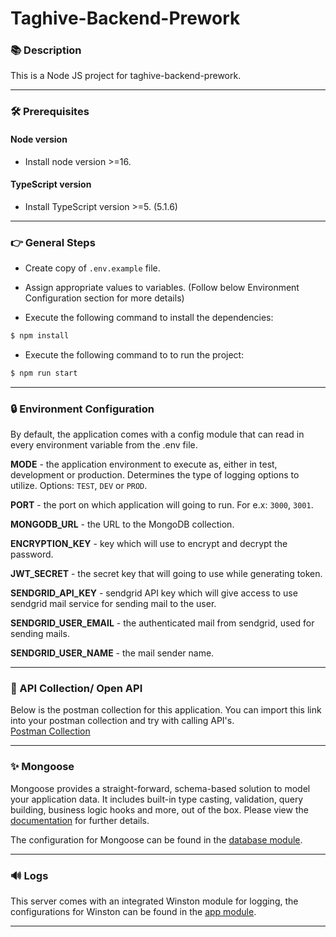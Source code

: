 # Taghive-Backend-Prework
### 📚 Description

This is a Node JS project for taghive-backend-prework.

---

### 🛠️ Prerequisites

#### Node version

- Install node version >=16.

#### TypeScript version
- Install TypeScript version >=5. (5.1.6)

---

### 👉 General Steps

- Create copy of `.env.example` file.

- Assign appropriate values to variables. (Follow below Environment Configuration section for more details)

- Execute the following command to install the dependencies:

```bash
$ npm install
```

- Execute the following command to to run the project:

```bash
$ npm run start
```

---

### 🔒 Environment Configuration

By default, the application comes with a config module that can read in every environment variable from the .env file.

**MODE** - the application environment to execute as, either in test, development or production. Determines the type of logging options to utilize. Options: `TEST`, `DEV` or `PROD`.

**PORT** - the port on which application will going to run. For e.x: `3000`, `3001`.

**MONGODB_URL** - the URL to the MongoDB collection.

**ENCRYPTION_KEY** - key which will use to encrypt and decrypt the password.

**JWT_SECRET** - the secret key that will going to use while generating token.

**SENDGRID_API_KEY** - sendgrid API key which will give access to use sendgrid mail service for sending mail to the user.

**SENDGRID_USER_EMAIL** - the authenticated mail from sendgrid, used for sending mails.

**SENDGRID_USER_NAME** - the mail sender name.

---


### 📝 API Collection/ Open API

Below is the postman collection for this application. You can import this link into your postman collection and try with calling API's. \
[Postman Collection](https://api.postman.com/collections/17072801-4f35b5e4-512d-4488-a513-57b7b3fa66ef?access_key=PMAT-01H4ZAEQ5R4H76AF4473ETVWH6)

---

### ✨ Mongoose

Mongoose provides a straight-forward, schema-based solution to model your application data. It includes built-in type casting, validation, query building, business logic hooks and more, out of the box. Please view the [documentation](https://mongoosejs.com) for further details.

The configuration for Mongoose can be found in the [database module](/src/database/dbconfig.js#L9).

---

### 🔊 Logs

This server comes with an integrated Winston module for logging, the configurations for Winston can be found in the [app module](/src/logger/logger.js#L4).

---